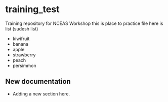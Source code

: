 # training_test 
Training repository for NCEAS Workshop
this is place to practice file 
here is list (sudesh list)

* kiwifruit
* banana
* apple
* strawberry
* peach
* persimmon



## New documentation

- Adding a new section here.


